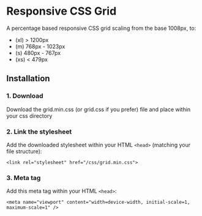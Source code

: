 # Responsive CSS Grid

A percentage based responsive CSS grid scaling from the base 1008px, to:
- (xl) > 1200px
- (m) 768px - 1023px
- (s) 480px - 767px
- (xs) < 479px


## Installation

### 1. Download

Download the grid.min.css (or grid.css if you prefer) file and place within your css directory


### 2. Link the stylesheet

Add the downloaded stylesheet within your HTML `<head>` (matching your file structure):

`<link rel="stylesheet" href="/css/grid.min.css">`

### 3. Meta tag

Add this meta tag within your HTML `<head>`:

`<meta name="viewport" content="width=device-width, initial-scale=1, maximum-scale=1" />`
